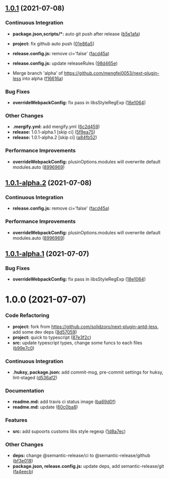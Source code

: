 ## [1.0.1](https://github.com/mengfei0053/next-plugin-less/compare/v1.0.0...v1.0.1) (2021-07-08)


### Continuous Integration

* **package.json,scripts/*:** auto git push after release ([b5e1afa](https://github.com/mengfei0053/next-plugin-less/commit/b5e1afa3d910d2a4ea38ab29e67df9201337ea91))
* **project:** fix github auto push ([01e86a5](https://github.com/mengfei0053/next-plugin-less/commit/01e86a5f9659b7032037b0c6886da6cf7eaa4067))
* **release.config.js:** remove ci='false' ([facd45a](https://github.com/mengfei0053/next-plugin-less/commit/facd45a0dde5ad5fc65c331ece061b588055f869))
* **release.config.js:** update releaseRules ([98d465e](https://github.com/mengfei0053/next-plugin-less/commit/98d465e89096bc67377628db0c5b009a46cbda38))


* Merge branch 'alpha' of https://github.com/mengfei0053/next-plugin-less into alpha ([f16616a](https://github.com/mengfei0053/next-plugin-less/commit/f16616a1b4059d5b845704565e77668ed53945d5))


### Bug Fixes

* **overrideWebpackConfig:** fix pass in libsStyleRegExp ([18e1064](https://github.com/mengfei0053/next-plugin-less/commit/18e1064365dee9a3229b377c8767ce961935d453))


### Other Changes

* **.mergify.yml:** add mergify.yml ([6c2d459](https://github.com/mengfei0053/next-plugin-less/commit/6c2d459e4ba0457dfa5f3293aa8d4e4d0dbb0027))
* **release:** 1.0.1-alpha.1 [skip ci] ([5f9ea75](https://github.com/mengfei0053/next-plugin-less/commit/5f9ea75367a955a4cb6721214de450c163da1456))
* **release:** 1.0.1-alpha.2 [skip ci] ([a84fb52](https://github.com/mengfei0053/next-plugin-less/commit/a84fb52c121b8c1f5389e522073d87ff7fdf78e0))


### Performance Improvements

* **overrideWebpackConfig:** plusinOptions.modules will overwrite default modules.auto ([8996969](https://github.com/mengfei0053/next-plugin-less/commit/8996969674b9af04ad7940825675fa7e38041078))

## [1.0.1-alpha.2](https://github.com/mengfei0053/next-plugin-less/compare/v1.0.1-alpha.1...v1.0.1-alpha.2) (2021-07-08)


### Continuous Integration

* **release.config.js:** remove ci='false' ([facd45a](https://github.com/mengfei0053/next-plugin-less/commit/facd45a0dde5ad5fc65c331ece061b588055f869))


### Performance Improvements

* **overrideWebpackConfig:** plusinOptions.modules will overwrite default modules.auto ([8996969](https://github.com/mengfei0053/next-plugin-less/commit/8996969674b9af04ad7940825675fa7e38041078))

## [1.0.1-alpha.1](https://github.com/mengfei0053/next-plugin-less/compare/v1.0.0...v1.0.1-alpha.1) (2021-07-07)


### Bug Fixes

* **overrideWebpackConfig:** fix pass in libsStyleRegExp ([18e1064](https://github.com/mengfei0053/next-plugin-less/commit/18e1064365dee9a3229b377c8767ce961935d453))

# 1.0.0 (2021-07-07)


### Code Refactoring

* **project:** fork from https://github.com/solidzoro/next-plugin-antd-less, add some dev deps ([8d57059](https://github.com/mengfei0053/next-plugin-less/commit/8d57059e19da255dfd8c6c7da6eed6b8f25c31d3))
* **project:** quick to typescript ([87e3f2c](https://github.com/mengfei0053/next-plugin-less/commit/87e3f2c9603e73d334cd984ed9afec6cce53f050))
* **src:** update typescript types, change some funcs to each files ([b99e7c0](https://github.com/mengfei0053/next-plugin-less/commit/b99e7c0ca347c9b761416c9c8779bc7a9712ca93))


### Continuous Integration

* **.huksy, package.json:** add commit-msg, pre-commit settings for huksy, lint-staged ([d536af2](https://github.com/mengfei0053/next-plugin-less/commit/d536af2f812fe46ccac9fa2962fe5d47b73b5916))


### Documentation

* **readme.md:** add travis ci status image ([ba69d0f](https://github.com/mengfei0053/next-plugin-less/commit/ba69d0f866b94a872f699e9e1b5b2801b6c2dbb9))
* **readme.md:** update ([60c0ba8](https://github.com/mengfei0053/next-plugin-less/commit/60c0ba81927f33df4101654a55b6024ddc5da3fc))


### Features

* **src:** add supoorts customs libs style regexp ([1d8a7ec](https://github.com/mengfei0053/next-plugin-less/commit/1d8a7ec67317a1bef74565d7c79ee593b2780df9))


### Other Changes

* **deps:** change @semantic-release/ci to @semantic-release/github ([bf3e018](https://github.com/mengfei0053/next-plugin-less/commit/bf3e018a30d3e3a8683c4333dc9661843d02bee6))
* **package.json, release.config.js:** update deps, add semantic-release/git ([fa4eecb](https://github.com/mengfei0053/next-plugin-less/commit/fa4eecbed21bac68d3943fdda7664399f7468dbf))
